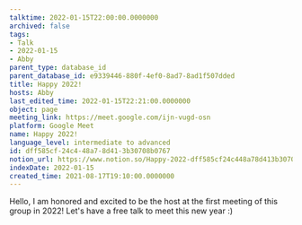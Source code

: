 ```yaml
---
talktime: 2022-01-15T22:00:00.0000000
archived: false
tags:
- Talk
- 2022-01-15
- Abby
parent_type: database_id
parent_database_id: e9339446-880f-4ef0-8ad7-8ad1f507dded
title: Happy 2022!
hosts: Abby
last_edited_time: 2022-01-15T22:21:00.0000000
object: page
meeting_link: https://meet.google.com/ijn-vugd-osn
platform: Google Meet
name: Happy 2022!
language_level: intermediate to advanced
id: dff585cf-24c4-48a7-8d41-3b30708b0767
notion_url: https://www.notion.so/Happy-2022-dff585cf24c448a78d413b30708b0767
indexDate: 2022-01-15
created_time: 2021-08-17T19:10:00.0000000
---
```


Hello, I am honored and excited to be the host at the first meeting of this group in 2022! Let's have a free talk to meet this new year :)





